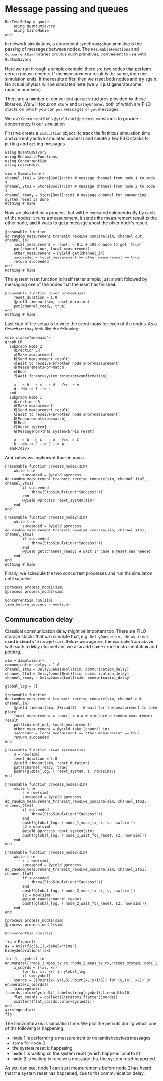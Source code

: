 # Message passing and queues

```@meta
DocTestSetup = quote
    using QuantumSavory
    using CairoMakie
end
```

In network simulations, a convenient synchronization primitive is the passing of messages between nodes.
The `ResumableFunctions` and `ConcurrentSim` libraries provide such primitives, convenient to use with `QuatumSavory`.

Here we run through a simple example: there are two nodes that perform certain measurements. If the measurement result is the same, then the simulation ends. If the results differ, then we reset both nodes and try again. No actual physics will be simulated here (we will just generate some random numbers).

There are a number of convenient queue structures provided by these libraries. We will focus on `Store` and `DelayChannel` both of which are FILO stacks on which you can `put` messages or `get` messages.

We use `ConcurrentSim`'s `@yield` and `@process` constructs to provide concurrency in our simulation.

First we create a `Simulation` object (to track the fictitious simulation time and currently active simulated process) and create a few FILO stacks for `put`ting and `get`ting messages.

```@example messagechannel
using QuantumSavory
using ResumableFunctions
using ConcurrentSim
using CairoMakie

sim = Simulation()
channel_1to2 = Store{Bool}(sim) # message channel from node 1 to node 2
channel_2to1 = Store{Bool}(sim) # message channel from node 2 to node 1
channel_ready = Store{Bool}(sim) # message channel for announcing system reset is done
nothing # hide
```

Now we also define a process that will be executed independently by each of the nodes: it runs a measurement, it sends the measurement result to the other node, and it waits to get a message about the other node's result.

```@example messagechannel
@resumable function do_random_measurement_transmit_receive_compare(sim, channel_out, channel_in)
    local_measurement = rand() < 0.1 # 10% chance to get `true`
    put(channel_out, local_measurement)
    other_measurement = @yield get(channel_in)
    succeeded = local_measurement == other_measurement == true
    return succeeded
end
nothing # hide
```

The system reset function is itself rather simple: just a wait followed by messaging one of the nodes that the reset has finished.

```@example messagechannel
@resumable function reset_system(sim)
    reset_duration = 1.0
    @yield timeout(sim, reset_duration)
    put(channel_ready, true)
end
nothing # hide
```

Last step of the setup is to write the event loops for each of the nodes. As a flowchart they look like the following:

```@raw html
<div class="mermaid">
graph LR
  subgraph Node 2
    direction LR
    a[Make measurement]
    b[Send measurement result]
    c[Wait to receive<br>other node's<br>measurement]
    d{Measurements<br>match}
    e[End]
    f[Wait for<br>system reset<br>confirmation]

    a --> b --> c --> d --Yes--> e
    d --No--> f --> a
  end
  subgraph Node 1
    direction LR
    A[Make measurement]
    B[Send measurement result]
    C[Wait to receive<br>other node's<br>measurement]
    D{Measurements<br>match}
    E[End]
    F[Reset system]
    G[Message<br>that system<br>is reset]

    A --> B --> C --> D --Yes--> E
    D --No--> F --> G --> A
  end</div>
```

And below we implement them in code:

```@example messagechannel
@resumable function process_node1(sim)
    while true
        succeeded = @yield @process do_random_measurement_transmit_receive_compare(sim, channel_1to2, channel_2to1)
        if succeeded
            throw(StopSimulation("Success!"))
        end
        @yield @process reset_system(sim)
    end
end

@resumable function process_node2(sim)
    while true
        succeeded = @yield @process do_random_measurement_transmit_receive_compare(sim, channel_2to1, channel_1to2)
        if succeeded
            throw(StopSimulation("Success!"))
        end
        @yield get(channel_ready) # wait in case a reset was needed
    end
end
nothing # hide
```

Finally, we schedule the two concurrent processes and run the simulation until success.

```@example messagechannel
@process process_node1(sim)
@process process_node2(sim)

ConcurrentSim.run(sim)
time_before_success = now(sim)
```

## Communication delay

Classical communication delay might be important too. There are FILO storage stacks that can simulate that, e.g. `DelayQueue(sim, delay_time)` used instead of `Storage(sim)`. Below we augment the example from above with such a delay channel and we also add some crude instrumentation and plotting.

```@example messagechannel
sim = Simulation()
communication_delay = 1.0
channel_1to2 = DelayQueue{Bool}(sim, communication_delay)
channel_2to1 = DelayQueue{Bool}(sim, communication_delay)
channel_ready = DelayQueue{Bool}(sim, communication_delay)

global_log = []

@resumable function do_random_measurement_transmit_receive_compare(sim, channel_out, channel_in)
    @yield timeout(sim, 2+rand())   # wait for the measurement to take place
    local_measurement = rand() < 0.4 # simulate a random measurement result
    put!(channel_out, local_measurement)
    other_measurement = @yield take!(channel_in)
    succeeded = local_measurement == other_measurement == true
    return succeeded
end

@resumable function reset_system(sim)
    s = now(sim)
    reset_duration = 2.0
    @yield timeout(sim, reset_duration)
    put!(channel_ready, true)
    push!(global_log, (:reset_system, s, now(sim)))
end

@resumable function process_node1(sim)
    while true
        s = now(sim)
        succeeded = @yield @process do_random_measurement_transmit_receive_compare(sim, channel_1to2, channel_2to1)
        if succeeded
            throw(StopSimulation("Success!"))
        end
        push!(global_log, (:node_1_meas_tx_rx, s, now(sim)))
        s2 = now(sim)
        @yield @process reset_system(sim)
        push!(global_log, (:node_1_wait_for_reset, s2, now(sim)))
    end
end

@resumable function process_node2(sim)
    while true
        s = now(sim)
        succeeded = @yield @process do_random_measurement_transmit_receive_compare(sim, channel_2to1, channel_1to2)
        if succeeded
            throw(StopSimulation("Success!"))
        end
        push!(global_log, (:node_2_meas_tx_rx, s, now(sim)))
        s2 = now(sim)
        @yield take!(channel_ready)
        push!(global_log, (:node_2_wait_for_reset, s2, now(sim)))
    end
end

@process process_node1(sim)
@process process_node2(sim)

ConcurrentSim.run(sim)

fig = Figure()
ax = Axis(fig[1,1],xlabel="time")
hideydecorations!(ax)

for (i, symbol) in enumerate([:node_1_meas_tx_rx,:node_2_meas_tx_rx,:reset_system,:node_1_wait_for_reset,:node_2_wait_for_reset])
    x_coords = [(x₀, x₁)
        for (s, x₀, x₁) in global_log
        if s==symbol]
    coords = [(Point(x₀,y+i/5),Point(x₁,y+i/5)) for (y,(x₀, x₁)) in enumerate(x_coords)]
    linesegments!(coords,color=Cycled(i),label=string(symbol),linewidth=10)
    flat_coords = collect(Iterators.flatten(coords))
    scatter!(flat_coords,color=Cycled(i))
end
axislegend(ax)
fig
```

The horizontal axis is simulation time. We plot the periods during which one of the following is happening:

- node 1 is performing a measurement or transmits/receives messages
- same for node 2
- the system reset is happening
- node 1 is waiting on the system reset (which happens local to it)
- node 2 is waiting to receive a message that the system reset happened.

As you can see, node 1 can start measurements before node 2 has heard that the system reset has happened, due to the communication delay.

